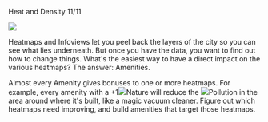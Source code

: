 Heat and Density 11/11

![](docs/images/tutorial/heatmaps/heatmaps-[13].png)

Heatmaps and Infoviews let you peel back the layers of the city so you can see what lies underneath. But once you have the data, you want to find out how to change things. What's the easiest way to have a direct impact on the various heatmaps? The answer: Amenities.

Almost every Amenity gives bonuses to one or more heatmaps. For example, every amenity with a +1![](IconTree)Nature will reduce the ![](IconPollution)Pollution in the area around where it's built, like a magic vacuum cleaner. Figure out which heatmaps need improving, and build amenities that target those heatmaps.

